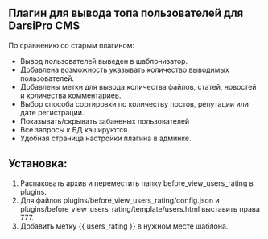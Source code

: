 ## Плагин для вывода топа пользователей для DarsiPro CMS

По сравнению со старым плагином:

 * Вывод пользователей выведен в шаблонизатор.
 * Добавлена возможность указывать количество выводимых пользователей.
 * Добавлены метки для вывода количества файлов, статей, новостей и количества комментариев.
 * Выбор способа сортировки по количеству постов, репутации или дате регистрации.
 * Показывать/скрывать забаненых пользователей
 * Все запросы к БД кэшируются.
 * Удобная страница настройки плагина в админке.

## Установка:

1. Распаковать архив и переместить папку before_view_users_rating в plugins.
2. Для файлов plugins/before_view_users_rating/config.json и plugins/before_view_users_rating/template/users.html выставить права 777.
3. Добавить метку {{ users_rating }} в нужном месте шаблона.
